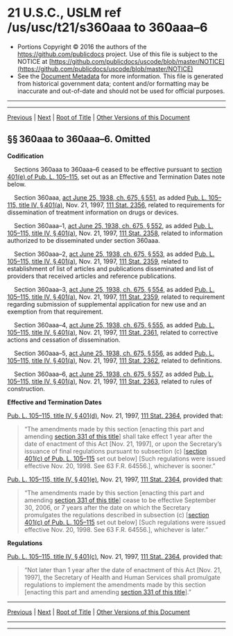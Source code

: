 ---
---

# 21 U.S.C., USLM ref /us/usc/t21/s360aaa to 360aaa–6

* Portions Copyright © 2016 the authors of the https://github.com/publicdocs project.
  Use of this file is subject to the NOTICE at [https://github.com/publicdocs/uscode/blob/master/NOTICE](https://github.com/publicdocs/uscode/blob/master/NOTICE)
* See the [Document Metadata](././../../../../../..//README.md) for more information.
  This file is generated from historical government data; content and/or formatting may be inaccurate and out-of-date and should not be used for official purposes.

----------
----------

[Previous](./../../../../../..//us/usc/t21/ch9/schV/ptD/m__us_usc_t21_ch9_schV_ptD.md) | [Next](./../../../../../..//us/usc/t21/ch9/schV/ptE/m__us_usc_t21_ch9_schV_ptE.md) | [Root of Title](./../../../../../../) | [Other Versions of this Document](https://publicdocs.github.io/go/links?ns=uslm&ref=%2Fus%2Fusc%2Ft21%2Fs360aaa+to+360aaa%E2%80%936)

## §§ 360aaa to 360aaa–6. Omitted

 __Codification__ 

    Sections 360aaa to 360aaa–6 ceased to be effective pursuant to [section 401(e) of Pub. L. 105–115][/us/pl/105/115/s401/e], set out as an Effective and Termination Dates note below.

    Section 360aaa, [act June 25, 1938, ch. 675, § 551][/us/act/1938-06-25/ch675/s551], as added [Pub. L. 105–115, title IV, § 401(a)][/us/pl/105/115/s401/a], Nov. 21, 1997, [111 Stat. 2356][/us/stat/111/2356], related to requirements for dissemination of treatment information on drugs or devices.

    Section 360aaa–1, [act June 25, 1938, ch. 675, § 552][/us/act/1938-06-25/ch675/s552], as added [Pub. L. 105–115, title IV, § 401(a)][/us/pl/105/115/s401/a], Nov. 21, 1997, [111 Stat. 2358][/us/stat/111/2358], related to information authorized to be disseminated under section 360aaa.

    Section 360aaa–2, [act June 25, 1938, ch. 675, § 553][/us/act/1938-06-25/ch675/s553], as added [Pub. L. 105–115, title IV, § 401(a)][/us/pl/105/115/s401/a], Nov. 21, 1997, [111 Stat. 2359][/us/stat/111/2359], related to establishment of list of articles and publications disseminated and list of providers that received articles and reference publications.

    Section 360aaa–3, [act June 25, 1938, ch. 675, § 554][/us/act/1938-06-25/ch675/s554], as added [Pub. L. 105–115, title IV, § 401(a)][/us/pl/105/115/s401/a], Nov. 21, 1997, [111 Stat. 2359][/us/stat/111/2359], related to requirement regarding submission of supplemental application for new use and an exemption from that requirement.

    Section 360aaa–4, [act June 25, 1938, ch. 675, § 555][/us/act/1938-06-25/ch675/s555], as added [Pub. L. 105–115, title IV, § 401(a)][/us/pl/105/115/s401/a], Nov. 21, 1997, [111 Stat. 2361][/us/stat/111/2361], related to corrective actions and cessation of dissemination.

    Section 360aaa–5, [act June 25, 1938, ch. 675, § 556][/us/act/1938-06-25/ch675/s556], as added [Pub. L. 105–115, title IV, § 401(a)][/us/pl/105/115/s401/a], Nov. 21, 1997, [111 Stat. 2362][/us/stat/111/2362], related to definitions.

    Section 360aaa–6, [act June 25, 1938, ch. 675, § 557][/us/act/1938-06-25/ch675/s557], as added [Pub. L. 105–115, title IV, § 401(a)][/us/pl/105/115/s401/a], Nov. 21, 1997, [111 Stat. 2363][/us/stat/111/2363], related to rules of construction.

 __Effective and Termination Dates__ 

[Pub. L. 105–115, title IV, § 401(d)][/us/pl/105/115/s401/d], Nov. 21, 1997, [111 Stat. 2364][/us/stat/111/2364], provided that: 

> “The amendments made by this section \[enacting this part and amending [section 331 of this title][/us/usc/t21/s331]\] shall take effect 1 year after the date of enactment of this Act \[Nov. 21, 1997\], or upon the Secretary’s issuance of final regulations pursuant to subsection (c) \[[section 401(c) of Pub. L. 105–115][/us/pl/105/115/s401/c] set out below\] \[Such regulations were issued effective Nov. 20, 1998. See 63 F.R. 64556.\], whichever is sooner.”

[Pub. L. 105–115, title IV, § 401(e)][/us/pl/105/115/s401/e], Nov. 21, 1997, [111 Stat. 2364][/us/stat/111/2364], provided that: 

> “The amendments made by this section \[enacting this part and amending [section 331 of this title][/us/usc/t21/s331]\] cease to be effective September 30, 2006, or 7 years after the date on which the Secretary promulgates the regulations described in subsection (c) \[[section 401(c) of Pub. L. 105–115][/us/pl/105/115/s401/c] set out below\] \[Such regulations were issued effective Nov. 20, 1998. See 63 F.R. 64556.\], whichever is later.”

 __Regulations__ 

[Pub. L. 105–115, title IV, § 401(c)][/us/pl/105/115/s401/c], Nov. 21, 1997, [111 Stat. 2364][/us/stat/111/2364], provided that: 

> “Not later than 1 year after the date of enactment of this Act \[Nov. 21, 1997\], the Secretary of Health and Human Services shall promulgate regulations to implement the amendments made by this section \[enacting this part and amending [section 331 of this title][/us/usc/t21/s331]\].”

----------

[Previous](./../../../../../..//us/usc/t21/ch9/schV/ptD/m__us_usc_t21_ch9_schV_ptD.md) | [Next](./../../../../../..//us/usc/t21/ch9/schV/ptE/m__us_usc_t21_ch9_schV_ptE.md) | [Root of Title](./../../../../../../) | [Other Versions of this Document](https://publicdocs.github.io/go/links?ns=uslm&ref=%2Fus%2Fusc%2Ft21%2Fs360aaa+to+360aaa%E2%80%936)

----------
----------

[/us/pl/105/115/s401/e]: https://publicdocs.github.io/go/links?ns=uslm&ref=%2Fus%2Fpl%2F105%2F115%2Fs401%2Fe
[/us/act/1938-06-25/ch675/s551]: https://publicdocs.github.io/go/links?ns=uslm&ref=%2Fus%2Fact%2F1938-06-25%2Fch675%2Fs551
[/us/pl/105/115/s401/a]: https://publicdocs.github.io/go/links?ns=uslm&ref=%2Fus%2Fpl%2F105%2F115%2Fs401%2Fa
[/us/stat/111/2356]: https://publicdocs.github.io/go/links?ns=uslm&ref=%2Fus%2Fstat%2F111%2F2356
[/us/act/1938-06-25/ch675/s552]: https://publicdocs.github.io/go/links?ns=uslm&ref=%2Fus%2Fact%2F1938-06-25%2Fch675%2Fs552
[/us/pl/105/115/s401/a]: https://publicdocs.github.io/go/links?ns=uslm&ref=%2Fus%2Fpl%2F105%2F115%2Fs401%2Fa
[/us/stat/111/2358]: https://publicdocs.github.io/go/links?ns=uslm&ref=%2Fus%2Fstat%2F111%2F2358
[/us/act/1938-06-25/ch675/s553]: https://publicdocs.github.io/go/links?ns=uslm&ref=%2Fus%2Fact%2F1938-06-25%2Fch675%2Fs553
[/us/pl/105/115/s401/a]: https://publicdocs.github.io/go/links?ns=uslm&ref=%2Fus%2Fpl%2F105%2F115%2Fs401%2Fa
[/us/stat/111/2359]: https://publicdocs.github.io/go/links?ns=uslm&ref=%2Fus%2Fstat%2F111%2F2359
[/us/act/1938-06-25/ch675/s554]: https://publicdocs.github.io/go/links?ns=uslm&ref=%2Fus%2Fact%2F1938-06-25%2Fch675%2Fs554
[/us/pl/105/115/s401/a]: https://publicdocs.github.io/go/links?ns=uslm&ref=%2Fus%2Fpl%2F105%2F115%2Fs401%2Fa
[/us/stat/111/2359]: https://publicdocs.github.io/go/links?ns=uslm&ref=%2Fus%2Fstat%2F111%2F2359
[/us/act/1938-06-25/ch675/s555]: https://publicdocs.github.io/go/links?ns=uslm&ref=%2Fus%2Fact%2F1938-06-25%2Fch675%2Fs555
[/us/pl/105/115/s401/a]: https://publicdocs.github.io/go/links?ns=uslm&ref=%2Fus%2Fpl%2F105%2F115%2Fs401%2Fa
[/us/stat/111/2361]: https://publicdocs.github.io/go/links?ns=uslm&ref=%2Fus%2Fstat%2F111%2F2361
[/us/act/1938-06-25/ch675/s556]: https://publicdocs.github.io/go/links?ns=uslm&ref=%2Fus%2Fact%2F1938-06-25%2Fch675%2Fs556
[/us/pl/105/115/s401/a]: https://publicdocs.github.io/go/links?ns=uslm&ref=%2Fus%2Fpl%2F105%2F115%2Fs401%2Fa
[/us/stat/111/2362]: https://publicdocs.github.io/go/links?ns=uslm&ref=%2Fus%2Fstat%2F111%2F2362
[/us/act/1938-06-25/ch675/s557]: https://publicdocs.github.io/go/links?ns=uslm&ref=%2Fus%2Fact%2F1938-06-25%2Fch675%2Fs557
[/us/pl/105/115/s401/a]: https://publicdocs.github.io/go/links?ns=uslm&ref=%2Fus%2Fpl%2F105%2F115%2Fs401%2Fa
[/us/stat/111/2363]: https://publicdocs.github.io/go/links?ns=uslm&ref=%2Fus%2Fstat%2F111%2F2363
[/us/pl/105/115/s401/d]: https://publicdocs.github.io/go/links?ns=uslm&ref=%2Fus%2Fpl%2F105%2F115%2Fs401%2Fd
[/us/stat/111/2364]: https://publicdocs.github.io/go/links?ns=uslm&ref=%2Fus%2Fstat%2F111%2F2364
[/us/usc/t21/s331]: https://publicdocs.github.io/go/links?ns=uslm&ref=%2Fus%2Fusc%2Ft21%2Fs331
[/us/pl/105/115/s401/c]: https://publicdocs.github.io/go/links?ns=uslm&ref=%2Fus%2Fpl%2F105%2F115%2Fs401%2Fc
[/us/pl/105/115/s401/e]: https://publicdocs.github.io/go/links?ns=uslm&ref=%2Fus%2Fpl%2F105%2F115%2Fs401%2Fe
[/us/stat/111/2364]: https://publicdocs.github.io/go/links?ns=uslm&ref=%2Fus%2Fstat%2F111%2F2364
[/us/usc/t21/s331]: https://publicdocs.github.io/go/links?ns=uslm&ref=%2Fus%2Fusc%2Ft21%2Fs331
[/us/pl/105/115/s401/c]: https://publicdocs.github.io/go/links?ns=uslm&ref=%2Fus%2Fpl%2F105%2F115%2Fs401%2Fc
[/us/pl/105/115/s401/c]: https://publicdocs.github.io/go/links?ns=uslm&ref=%2Fus%2Fpl%2F105%2F115%2Fs401%2Fc
[/us/stat/111/2364]: https://publicdocs.github.io/go/links?ns=uslm&ref=%2Fus%2Fstat%2F111%2F2364
[/us/usc/t21/s331]: https://publicdocs.github.io/go/links?ns=uslm&ref=%2Fus%2Fusc%2Ft21%2Fs331



